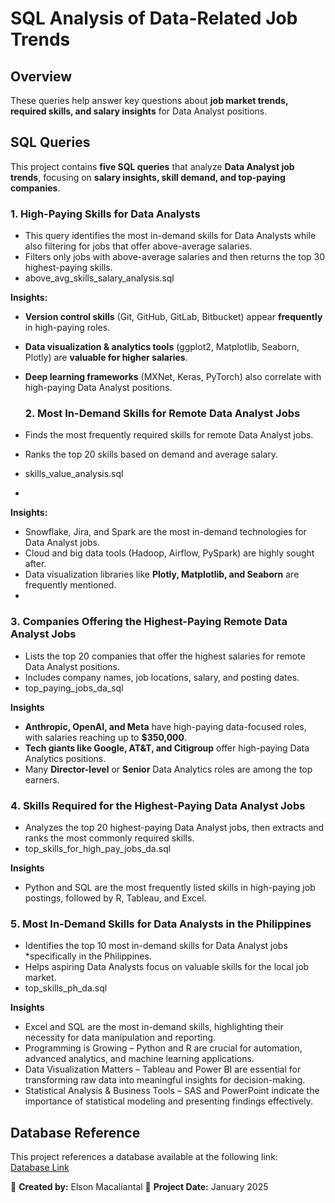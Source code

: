 #  SQL Analysis of Data-Related Job Trends

##  Overview
These queries help answer key questions about **job market trends, required skills, and salary insights** for Data Analyst positions.

## SQL Queries
This project contains **five SQL queries** that analyze **Data Analyst job trends**, focusing on **salary insights, skill demand, and top-paying companies**.

### 1. High-Paying Skills for Data Analysts 
- This query identifies the most in-demand skills for Data Analysts while also filtering for jobs that offer above-average salaries.
- Filters only jobs with above-average salaries and then returns the top 30 highest-paying skills.
- above_avg_skills_salary_analysis.sql

 **Insights:**
- **Version control skills** (Git, GitHub, GitLab, Bitbucket) appear **frequently** in high-paying roles.  
- **Data visualization & analytics tools** (ggplot2, Matplotlib, Seaborn, Plotly) are **valuable for higher salaries**.  
- **Deep learning frameworks** (MXNet, Keras, PyTorch) also correlate with high-paying Data Analyst positions.  

  ### 2️. Most In-Demand Skills for Remote Data Analyst Jobs  
- Finds the most frequently required skills for remote Data Analyst jobs.  
- Ranks the top 20 skills based on demand and average salary.  
- skills_value_analysis.sql
- 
**Insights:**
- Snowflake, Jira, and Spark are the most in-demand technologies for Data Analyst jobs.  
- Cloud and big data tools (Hadoop, Airflow, PySpark) are highly sought after.  
- Data visualization libraries like **Plotly, Matplotlib, and Seaborn** are frequently mentioned.
- 
### 3️. Companies Offering the Highest-Paying Remote Data Analyst Jobs  
- Lists the top 20 companies that offer the highest salaries for remote Data Analyst positions.  
- Includes company names, job locations, salary, and posting dates.
- top_paying_jobs_da_sql

**Insights**
- **Anthropic, OpenAI, and Meta** have high-paying data-focused roles, with salaries reaching up to **$350,000**.
- **Tech giants like Google, AT&T, and Citigroup**  offer high-paying Data Analytics positions.
- Many **Director-level** or **Senior** Data Analytics roles are among the top earners. 

### 4️. Skills Required for the Highest-Paying Data Analyst Jobs  
- Analyzes the top 20 highest-paying Data Analyst jobs, then extracts and ranks the most commonly required skills.  
- top_skills_for_high_pay_jobs_da.sql

**Insights**
- Python and SQL are the most frequently listed skills in high-paying job postings, followed by R, Tableau, and Excel.

### 5️. Most In-Demand Skills for Data Analysts in the Philippines  
- Identifies the top 10 most in-demand skills for Data Analyst jobs *specifically in the Philippines.  
- Helps aspiring Data Analysts focus on valuable skills for the local job market.  
- top_skills_ph_da.sql

**Insights**
- Excel and SQL are the most in-demand skills, highlighting their necessity for data manipulation and reporting.
- Programming is Growing – Python and R are crucial for automation, advanced analytics, and machine learning applications.
- Data Visualization Matters – Tableau and Power BI are essential for transforming raw data into meaningful insights for decision-making.
- Statistical Analysis & Business Tools – SAS and PowerPoint  indicate the importance of statistical modeling and presenting findings effectively.

## Database Reference  
This project references a database available at the following link:  
[Database Link](https://drive.google.com/drive/folders/1egWenKd_r3LRpdCf4SsqTeFZ1ZdY3DNx?usp=sharing)  


🔹 **Created by:** Elson Macaliantal
📅 **Project Date:** January 2025 


